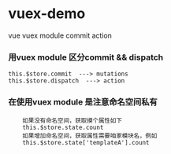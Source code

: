 # vuex-demo
vue vuex module commit  action 
### 用vuex module 区分commit && dispatch 
``` 
this.$store.commit  ---> mutations
this.$store.dispatch  ---> action
```
### 在使用vuex module 是注意命名空间私有
```
    如果没有命名空间，获取摸个属性如下
    this.$store.state.count
    如果增加命名空间，获取属性需要咱家模块名，例如
    this.$store.state['templateA'].count
```